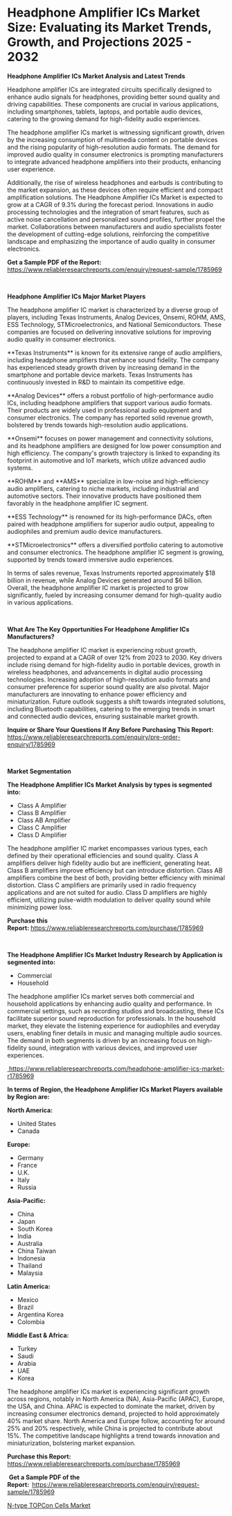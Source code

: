 <p><h1>Headphone Amplifier ICs Market Size: Evaluating its Market Trends, Growth, and Projections 2025 - 2032</h1></p><p><strong>Headphone Amplifier ICs Market Analysis and Latest Trends</strong></p>
<p><p>Headphone amplifier ICs are integrated circuits specifically designed to enhance audio signals for headphones, providing better sound quality and driving capabilities. These components are crucial in various applications, including smartphones, tablets, laptops, and portable audio devices, catering to the growing demand for high-fidelity audio experiences.</p><p>The headphone amplifier ICs market is witnessing significant growth, driven by the increasing consumption of multimedia content on portable devices and the rising popularity of high-resolution audio formats. The demand for improved audio quality in consumer electronics is prompting manufacturers to integrate advanced headphone amplifiers into their products, enhancing user experience.</p><p>Additionally, the rise of wireless headphones and earbuds is contributing to the market expansion, as these devices often require efficient and compact amplification solutions. The Headphone Amplifier ICs Market is expected to grow at a CAGR of 9.3% during the forecast period. Innovations in audio processing technologies and the integration of smart features, such as active noise cancellation and personalized sound profiles, further propel the market. Collaborations between manufacturers and audio specialists foster the development of cutting-edge solutions, reinforcing the competitive landscape and emphasizing the importance of audio quality in consumer electronics.</p></p>
<p><strong>Get a Sample PDF of the Report:&nbsp;</strong> <a href="https://www.reliableresearchreports.com/enquiry/request-sample/1785969?utm_campaign=2745&utm_medium=2&utm_source=Github&utm_content=ia&utm_term=25032025&utm_id=headphone-amplifier-ics">https://www.reliableresearchreports.com/enquiry/request-sample/1785969</a></p>
<p>&nbsp;</p>
<p><strong>Headphone Amplifier ICs Major Market Players</strong></p>
<p><p>The headphone amplifier IC market is characterized by a diverse group of players, including Texas Instruments, Analog Devices, Onsemi, ROHM, AMS, ESS Technology, STMicroelectronics, and National Semiconductors. These companies are focused on delivering innovative solutions for improving audio quality in consumer electronics.</p><p>**Texas Instruments** is known for its extensive range of audio amplifiers, including headphone amplifiers that enhance sound fidelity. The company has experienced steady growth driven by increasing demand in the smartphone and portable device markets. Texas Instruments has continuously invested in R&D to maintain its competitive edge.</p><p>**Analog Devices** offers a robust portfolio of high-performance audio ICs, including headphone amplifiers that support various audio formats. Their products are widely used in professional audio equipment and consumer electronics. The company has reported solid revenue growth, bolstered by trends towards high-resolution audio applications.</p><p>**Onsemi** focuses on power management and connectivity solutions, and its headphone amplifiers are designed for low power consumption and high efficiency. The company's growth trajectory is linked to expanding its footprint in automotive and IoT markets, which utilize advanced audio systems.</p><p>**ROHM** and **AMS** specialize in low-noise and high-efficiency audio amplifiers, catering to niche markets, including industrial and automotive sectors. Their innovative products have positioned them favorably in the headphone amplifier IC segment.</p><p>**ESS Technology** is renowned for its high-performance DACs, often paired with headphone amplifiers for superior audio output, appealing to audiophiles and premium audio device manufacturers.</p><p>**STMicroelectronics** offers a diversified portfolio catering to automotive and consumer electronics. The headphone amplifier IC segment is growing, supported by trends toward immersive audio experiences.</p><p>In terms of sales revenue, Texas Instruments reported approximately $18 billion in revenue, while Analog Devices generated around $6 billion. Overall, the headphone amplifier IC market is projected to grow significantly, fueled by increasing consumer demand for high-quality audio in various applications.</p></p>
<p>&nbsp;</p>
<p><strong>What Are The Key Opportunities For Headphone Amplifier ICs Manufacturers?</strong></p>
<p><p>The headphone amplifier IC market is experiencing robust growth, projected to expand at a CAGR of over 12% from 2023 to 2030. Key drivers include rising demand for high-fidelity audio in portable devices, growth in wireless headphones, and advancements in digital audio processing technologies. Increasing adoption of high-resolution audio formats and consumer preference for superior sound quality are also pivotal. Major manufacturers are innovating to enhance power efficiency and miniaturization. Future outlook suggests a shift towards integrated solutions, including Bluetooth capabilities, catering to the emerging trends in smart and connected audio devices, ensuring sustainable market growth.</p></p>
<p><strong>Inquire or Share Your Questions If Any Before Purchasing This Report:</strong> <a href="https://www.reliableresearchreports.com/enquiry/pre-order-enquiry/1785969?utm_campaign=2745&utm_medium=2&utm_source=Github&utm_content=ia&utm_term=25032025&utm_id=headphone-amplifier-ics">https://www.reliableresearchreports.com/enquiry/pre-order-enquiry/1785969</a></p>
<p>&nbsp;</p>
<p><strong>Market Segmentation</strong></p>
<p><strong>The Headphone Amplifier ICs Market Analysis by types is segmented into:</strong></p>
<p><ul><li>Class A Amplifier</li><li>Class B Amplifier</li><li>Class AB Amplifier</li><li>Class C Amplifier</li><li>Class D Amplifier</li></ul></p>
<p><p>The headphone amplifier IC market encompasses various types, each defined by their operational efficiencies and sound quality. Class A amplifiers deliver high fidelity audio but are inefficient, generating heat. Class B amplifiers improve efficiency but can introduce distortion. Class AB amplifiers combine the best of both, providing better efficiency with minimal distortion. Class C amplifiers are primarily used in radio frequency applications and are not suited for audio. Class D amplifiers are highly efficient, utilizing pulse-width modulation to deliver quality sound while minimizing power loss.</p></p>
<p><strong>Purchase this Report:&nbsp;</strong><a href="https://www.reliableresearchreports.com/purchase/1785969?utm_campaign=2745&utm_medium=2&utm_source=Github&utm_content=ia&utm_term=25032025&utm_id=headphone-amplifier-ics">https://www.reliableresearchreports.com/purchase/1785969</a></p>
<p>&nbsp;</p>
<p><strong>The Headphone Amplifier ICs Market Industry Research by Application is segmented into:</strong></p>
<p><ul><li>Commercial</li><li>Household</li></ul></p>
<p><p>The headphone amplifier ICs market serves both commercial and household applications by enhancing audio quality and performance. In commercial settings, such as recording studios and broadcasting, these ICs facilitate superior sound reproduction for professionals. In the household market, they elevate the listening experience for audiophiles and everyday users, enabling finer details in music and managing multiple audio sources. The demand in both segments is driven by an increasing focus on high-fidelity sound, integration with various devices, and improved user experiences.</p></p>
<p><a href="https://www.reliableresearchreports.com/headphone-amplifier-ics-market-r1785969?utm_campaign=2745&utm_medium=2&utm_source=Github&utm_content=ia&utm_term=25032025&utm_id=headphone-amplifier-ics">&nbsp;https://www.reliableresearchreports.com/headphone-amplifier-ics-market-r1785969</a></p>
<p><strong>In terms of Region, the Headphone Amplifier ICs Market Players available by Region are:</strong></p>
<p>
    <p> <strong> North America: </strong>
        <ul>
            <li>United States</li>
            <li>Canada</li>
        </ul>
        </p> 
    <p> <strong> Europe: </strong>
        <ul>
            <li>Germany</li>
            <li>France</li>
            <li>U.K.</li>
            <li>Italy</li>
            <li>Russia</li>
        </ul>
        </p> 
    <p> <strong> Asia-Pacific: </strong>
        <ul>
            <li>China</li>
            <li>Japan</li>
            <li>South Korea</li>
            <li>India</li>
            <li>Australia</li>
            <li>China Taiwan</li>
            <li>Indonesia</li>
            <li>Thailand</li>
            <li>Malaysia</li>
        </ul>
        </p> 
    <p> <strong> Latin America: </strong>
        <ul>
            <li>Mexico</li>
            <li>Brazil</li>
            <li>Argentina Korea</li>
            <li>Colombia</li>
        </ul>
        </p> 
    <p> <strong> Middle East & Africa: </strong>
        <ul>
            <li>Turkey</li>
            <li>Saudi</li>
            <li>Arabia</li>
            <li>UAE</li>
            <li>Korea</li>
        </ul>
    </p>
    </p>
<p><p>The headphone amplifier ICs market is experiencing significant growth across regions, notably in North America (NA), Asia-Pacific (APAC), Europe, the USA, and China. APAC is expected to dominate the market, driven by increasing consumer electronics demand, projected to hold approximately 40% market share. North America and Europe follow, accounting for around 25% and 20% respectively, while China is projected to contribute about 15%. The competitive landscape highlights a trend towards innovation and miniaturization, bolstering market expansion.</p></p>
<p><strong>Purchase this Report: </strong><a href="https://www.reliableresearchreports.com/purchase/1785969?utm_campaign=2745&utm_medium=2&utm_source=Github&utm_content=ia&utm_term=25032025&utm_id=headphone-amplifier-ics">https://www.reliableresearchreports.com/purchase/1785969</a></p>
<p>&nbsp;<strong>Get a Sample PDF of the Report:&nbsp;&nbsp;</strong><a href="https://www.reliableresearchreports.com/enquiry/request-sample/1785969?utm_campaign=2745&utm_medium=2&utm_source=Github&utm_content=ia&utm_term=25032025&utm_id=headphone-amplifier-ics">https://www.reliableresearchreports.com/enquiry/request-sample/1785969</a></p>
<p><strong></strong></p>
<p><p><a href="https://github.com/ezahdyre/Market-Research-Report-List-1/blob/main/n-type-topcon-cells-market.md?utm_campaign=2745&utm_medium=2&utm_source=Github&utm_content=ia&utm_term=25032025&utm_id=headphone-amplifier-ics">N-type TOPCon Cells Market</a></p></p>